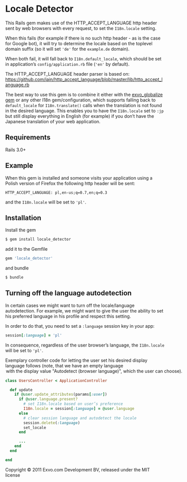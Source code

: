 # Locale Detector

This Rails gem makes use of the HTTP_ACCEPT_LANGUAGE http header sent by web browsers with every request, to set the `I18n.locale` setting.

When this fails (for example if there is no such http header - as is the case for Google bot), it will try to determine the locale based on the toplevel domain suffix (so it will set `'de'` for the `example.de` domain).

When both fail, it will fall back to `I18n.default_locale`, which should be set in application’s `config/application.rb` file (`'en'` by default).

The HTTP_ACCEPT_LANGUAGE header parser is based on:
https://github.com/iain/http_accept_language/blob/master/lib/http_accept_language.rb

The best way to use this gem is to combine it either with the [exvo_globalize gem](https://github.com/Exvo/exvo_globalize/) or any other I18n gem/configuration, which supports falling back to `default_locale` for `I18n.translate()` calls when the translation is not found in the desired language. This enables you to have the `I18n.locale` set to `:jp` but still display everything in English (for example) if you don’t have the Japanese translation of your web application.



## Requirements

Rails 3.0+



## Example

When this gem is installed and someone visits your application using a Polish version of Firefox the following http header will be sent:

```
HTTP_ACCEPT_LANGUAGE: pl,en-us;q=0.7,en;q=0.3
```

and the `I18n.locale` will be set to `'pl'`.



## Installation

Install the gem

```bash
$ gem install locale_detector
```

add it to the Gemfile

```ruby
gem 'locale_detector'
```

and bundle

```bash
$ bundle
```



## Turning off the language autodetection

In certain cases we might want to turn off the locale/language autodetection. For example, we might want to give the user the ability to set his preferred language in his profile and respect this setting.

In order to do that, you need to set a `:language` session key in your app:

```ruby
session[:language] = 'pl'
```

In consequence, regardless of the user browser’s language, the `I18n.locale` will be set to `'pl'`.


Exemplary controller code for letting the user set his desired display language follows (note, that we have an empty language <option> with the display value "Autodetect (browser language)", which the user can choose).

```ruby
class UsersController < ApplicationController

  def update
    if @user.update_attributes(params[:user])
      if @user.language.present?
        # set I18n.locale based on user’s preference
        I18n.locale = session[:language] = @user.language
      else
        # clear session language and autodetect the locale
        session.delete(:language)
        set_locale
      end

      ...
    end
  end

end
```



Copyright © 2011 Exvo.com Development BV, released under the MIT license
